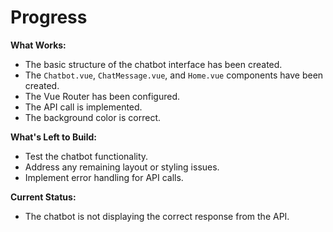 # Progress

**What Works:**

*   The basic structure of the chatbot interface has been created.
*   The `Chatbot.vue`, `ChatMessage.vue`, and `Home.vue` components have been created.
*   The Vue Router has been configured.
*   The API call is implemented.
*   The background color is correct.

**What's Left to Build:**

*   Test the chatbot functionality.
*   Address any remaining layout or styling issues.
*   Implement error handling for API calls.

**Current Status:**

*   The chatbot is not displaying the correct response from the API.
